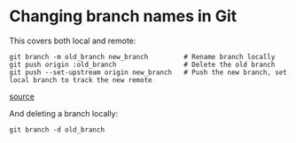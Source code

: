 # Changing branch names in Git

This covers both local and remote:

```shell
git branch -m old_branch new_branch         # Rename branch locally
git push origin :old_branch                 # Delete the old branch
git push --set-upstream origin new_branch   # Push the new branch, set local branch to track the new remote
```

[source](https://gist.github.com/lttlrck/9628955)


And deleting a branch locally:
```shell
git branch -d old_branch
```
